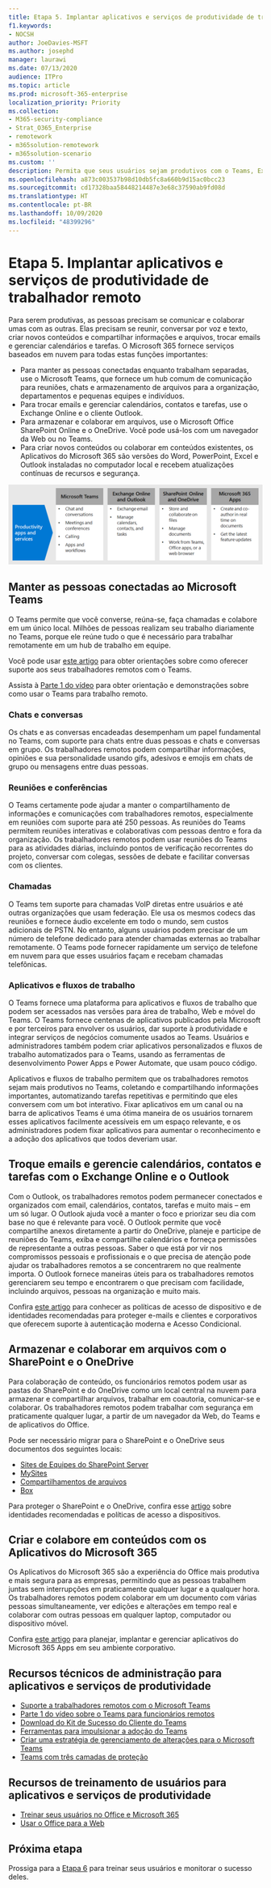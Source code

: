 ```yaml
---
title: Etapa 5. Implantar aplicativos e serviços de produtividade de trabalhador remoto
f1.keywords:
- NOCSH
author: JoeDavies-MSFT
ms.author: josephd
manager: laurawi
ms.date: 07/13/2020
audience: ITPro
ms.topic: article
ms.prod: microsoft-365-enterprise
localization_priority: Priority
ms.collection:
- M365-security-compliance
- Strat_O365_Enterprise
- remotework
- m365solution-remotework
- m365solution-scenario
ms.custom: ''
description: Permita que seus usuários sejam produtivos com o Teams, Exchange, Microsoft Office SharePoint Online e outros serviços do Microsoft 365.
ms.openlocfilehash: a873c003537b98d10db5fc8a660b9d15ac0bcc23
ms.sourcegitcommit: cd17328baa58448214487e3e68c37590ab9fd08d
ms.translationtype: HT
ms.contentlocale: pt-BR
ms.lasthandoff: 10/09/2020
ms.locfileid: "48399296"
---
```

# <a name="step-5-deploy-remote-worker-productivity-apps-and-services"></a>Etapa 5. Implantar aplicativos e serviços de produtividade de trabalhador remoto

Para serem produtivas, as pessoas precisam se comunicar e colaborar umas com as outras. Elas precisam se reunir, conversar por voz e texto, criar novos conteúdos e compartilhar informações e arquivos, trocar emails e gerenciar calendários e tarefas. O Microsoft 365 fornece serviços baseados em nuvem para todas estas funções importantes:

- Para manter as pessoas conectadas enquanto trabalham separadas, use o Microsoft Teams, que fornece um hub comum de comunicação para reuniões, chats e armazenamento de arquivos para a organização, departamentos e pequenas equipes e indivíduos. 
- Para trocar emails e gerenciar calendários, contatos e tarefas, use o Exchange Online e o cliente Outlook.
- Para armazenar e colaborar em arquivos, use o Microsoft Office SharePoint Online e o OneDrive. Você pode usá-los com um navegador da Web ou no Teams.
- Para criar novos conteúdos ou colaborar em conteúdos existentes, os Aplicativos do Microsoft 365 são versões do Word, PowerPoint, Excel e Outlook instaladas no computador local e recebem atualizações contínuas de recursos e segurança.

![Usar o Teams, o Outlook, o SharePoint, o OneDrive e os aplicativos do Microsoft 365 para se manterem produtivos](../media/empower-people-to-work-remotely/remote-workers-productivity-grid.png)

## <a name="keep-people-connected-with-microsoft-teams"></a>Manter as pessoas conectadas ao Microsoft Teams

O Teams permite que você converse, reúna-se, faça chamadas e colabore em um único local. Milhões de pessoas realizam seu trabalho diariamente no Teams, porque ele reúne tudo o que é necessário para trabalhar remotamente em um hub de trabalho em equipe. 

Você pode usar [este artigo](https://docs.microsoft.com/microsoftteams/support-remote-work-with-teams) para obter orientações sobre como oferecer suporte aos seus trabalhadores remotos com o Teams. 

Assista à [Parte 1 do vídeo](https://resources.techcommunity.microsoft.com/enabling-remote-work/#productivity) para obter orientação e demonstrações sobre como usar o Teams para trabalho remoto.

### <a name="chat-and-conversations"></a>Chats e conversas

Os chats e as conversas encadeadas desempenham um papel fundamental no Teams, com suporte para chats entre duas pessoas e chats e conversas em grupo. Os trabalhadores remotos podem compartilhar informações, opiniões e sua personalidade usando gifs, adesivos e emojis em chats de grupo ou mensagens entre duas pessoas.

### <a name="meetings-and-conferencing"></a>Reuniões e conferências 

O Teams certamente pode ajudar a manter o compartilhamento de informações e comunicações com trabalhadores remotos, especialmente em reuniões com suporte para até 250 pessoas. As reuniões do Teams permitem reuniões interativas e colaborativas com pessoas dentro e fora da organização. Os trabalhadores remotos podem usar reuniões do Teams para as atividades diárias, incluindo pontos de verificação recorrentes do projeto, conversar com colegas, sessões de debate e facilitar conversas com os clientes. 

### <a name="calling"></a>Chamadas

O Teams tem suporte para chamadas VoIP diretas entre usuários e até outras organizações que usam federação. Ele usa os mesmos codecs das reuniões e fornece áudio excelente em todo o mundo, sem custos adicionais de PSTN. No entanto, alguns usuários podem precisar de um número de telefone dedicado para atender chamadas externas ao trabalhar remotamente. O Teams pode fornecer rapidamente um serviço de telefone em nuvem para que esses usuários façam e recebam chamadas telefônicas.

### <a name="apps-and-workflows"></a>Aplicativos e fluxos de trabalho

O Teams fornece uma plataforma para aplicativos e fluxos de trabalho que podem ser acessados nas versões para área de trabalho, Web e móvel do Teams. O Teams fornece centenas de aplicativos publicados pela Microsoft e por terceiros para envolver os usuários, dar suporte à produtividade e integrar serviços de negócios comumente usados ao Teams. Usuários e administradores também podem criar aplicativos personalizados e fluxos de trabalho automatizados para o Teams, usando as ferramentas de desenvolvimento Power Apps e Power Automate, que usam pouco código.

Aplicativos e fluxos de trabalho permitem que os trabalhadores remotos sejam mais produtivos no Teams, coletando e compartilhando informações importantes, automatizando tarefas repetitivas e permitindo que eles conversem com um bot interativo. Fixar aplicativos em um canal ou na barra de aplicativos Teams é uma ótima maneira de os usuários tornarem esses aplicativos facilmente acessíveis em um espaço relevante, e os administradores podem fixar aplicativos para aumentar o reconhecimento e a adoção dos aplicativos que todos deveriam usar.

## <a name="exchange-email-and-manage-calendars-contacts-and-tasks-with-exchange-online-and-outlook"></a>Troque emails e gerencie calendários, contatos e tarefas com o Exchange Online e o Outlook

Com o Outlook, os trabalhadores remotos podem permanecer conectados e organizados com email, calendários, contatos, tarefas e muito mais – em um só lugar. O Outlook ajuda você a manter o foco e priorizar seu dia com base no que é relevante para você. O Outlook permite que você compartilhe anexos diretamente a partir do OneDrive, planeje e participe de reuniões do Teams, exiba e compartilhe calendários e forneça permissões de representante a outras pessoas. Saber o que está por vir nos compromissos pessoais e profissionais e o que precisa de atenção pode ajudar os trabalhadores remotos a se concentrarem no que realmente importa. O Outlook fornece maneiras úteis para os trabalhadores remotos gerenciarem seu tempo e encontrarem o que precisam com facilidade, incluindo arquivos, pessoas na organização e muito mais. 

Confira [este artigo](../security/office-365-security/secure-email-recommended-policies.md) para conhecer as políticas de acesso de dispositivo e de identidades recomendadas para proteger e-mails e clientes e corporativos que oferecem suporte à autenticação moderna e Acesso Condicional.

## <a name="store-and-collaborate-on-files-with-sharepoint-and-onedrive"></a>Armazenar e colaborar em arquivos com o SharePoint e o OneDrive

Para colaboração de conteúdo, os funcionários remotos podem usar as pastas do SharePoint e do OneDrive como um local central na nuvem para armazenar e compartilhar arquivos, trabalhar em coautoria, comunicar-se e colaborar. Os trabalhadores remotos podem trabalhar com segurança em praticamente qualquer lugar, a partir de um navegador da Web, do Teams e de aplicativos do Office.

Pode ser necessário migrar para o SharePoint e o OneDrive seus documentos dos seguintes locais:

- [Sites de Equipes do SharePoint Server](https://docs.microsoft.com/sharepointmigration/sp-teams-sites-migration-guide)
- [MySites](https://docs.microsoft.com/sharepointmigration/mysites-to-onedrive-migration-guide)
- [Compartilhamentos de arquivos](https://docs.microsoft.com/sharepointmigration/fileshare-to-odsp-migration-guide)
- [Box](https://docs.microsoft.com/sharepointmigration/box-to-onedrive-and-sharepoint-migration-guide)

Para proteger o SharePoint e o OneDrive, confira esse [artigo](../security/office-365-security/sharepoint-file-access-policies.md) sobre identidades recomendadas e políticas de acesso a dispositivos.

## <a name="create-and-collaborate-on-content-with-microsoft-365-apps"></a>Criar e colabore em conteúdos com os Aplicativos do Microsoft 365

Os Aplicativos do Microsoft 365 são a experiência do Office mais produtiva e mais segura para as empresas, permitindo que as pessoas trabalhem juntas sem interrupções em praticamente qualquer lugar e a qualquer hora. Os trabalhadores remotos podem colaborar em um documento com várias pessoas simultaneamente, ver edições e alterações em tempo real e colaborar com outras pessoas em qualquer laptop, computador ou dispositivo móvel.

Confira [este artigo](https://docs.microsoft.com/deployoffice/deployment-guide-microsoft-365-apps) para planejar, implantar e gerenciar aplicativos do Microsoft 365 Apps em seu ambiente corporativo.

## <a name="admin-technical-resources-for-productivity-apps-and-services"></a>Recursos técnicos de administração para aplicativos e serviços de produtividade

- [Suporte a trabalhadores remotos com o Microsoft Teams](https://docs.microsoft.com/microsoftteams/support-remote-work-with-teams)
- [Parte 1 do vídeo sobre o Teams para funcionários remotos](https://resources.techcommunity.microsoft.com/enabling-remote-work/#productivity)
- [Download do Kit de Sucesso do Cliente do Teams](https://www.microsoft.com/download/details.aspx?id=54244)
- [Ferramentas para impulsionar a adoção do Teams](https://docs.microsoft.com/microsoftteams/adopt-tools-and-downloads) 
- [Criar uma estratégia de gerenciamento de alterações para o Microsoft Teams](https://docs.microsoft.com/MicrosoftTeams/change-management-strategy)
- [Teams com três camadas de proteção](configure-teams-three-tiers-protection.md)

## <a name="user-training-resources-for-productivity-apps-and-services"></a>Recursos de treinamento de usuários para aplicativos e serviços de produtividade

- [Treinar seus usuários no Office e Microsoft 365](https://support.microsoft.com/office/train-your-users-on-office-and-microsoft-365-7cba3c97-7f19-46ed-a1c6-763971a26c27)
- [Usar o Office para a Web](https://support.microsoft.com/office/get-started-with-office-for-the-web-in-microsoft-365-5622c7c9-721d-4b3d-8cb9-a7276c2470e5)

## <a name="next-step"></a>Próxima etapa

Prossiga para a [Etapa 6](empower-people-to-work-remotely-train-monitor-usage.md) para treinar seus usuários e monitorar o sucesso deles.
